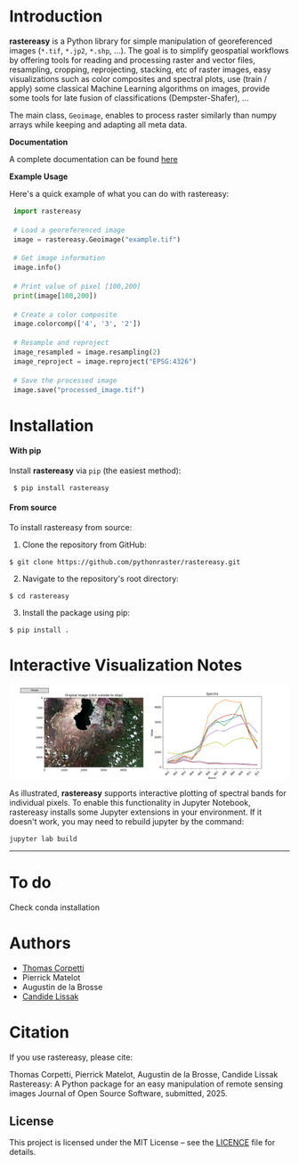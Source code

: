 



Introduction
============

**rastereasy** is a Python library for simple manipulation of georeferenced images (`*.tif`, `*.jp2`, `*.shp`, ...). The goal is to simplify geospatial workflows by offering tools for reading and processing raster and vector files, resampling, cropping, reprojecting, stacking, etc of raster images, easy visualizations such as color composites and spectral plots, use (train / apply) some classical Machine Learning algorithms on images, provide some tools for late fusion of classifications (Dempster-Shafer), ...

The main class, `Geoimage`, enables to process raster similarly than numpy arrays while keeping and adapting all meta data.

**Documentation**

A complete documentation can be found [here](https://rastereasy.github.io/)


**Example Usage**

Here's a quick example of what you can do with rastereasy:

```python
 import rastereasy

 # Load a georeferenced image
 image = rastereasy.Geoimage("example.tif")

 # Get image information
 image.info()

 # Print value of pixel [100,200]
 print(image[100,200])

 # Create a color composite
 image.colorcomp(['4', '3', '2'])

 # Resample and reproject
 image_resampled = image.resampling(2)
 image_reproject = image.reproject("EPSG:4326")

 # Save the processed image
 image.save("processed_image.tif")


```
# Installation

####  With pip

Install **rastereasy** via `pip` (the easiest method):

```shell
 $ pip install rastereasy
```

#### From source

To install rastereasy from source:

1. Clone the repository from GitHub:
```shell
$ git clone https://github.com/pythonraster/rastereasy.git
```
2. Navigate to the repository's root directory:
```shell
$ cd rastereasy
```
3. Install the package using pip:
```shell
$ pip install .
```

# Interactive Visualization Notes
 ![Spectra visualization](./illus/spectra.png "Spectra visualization")

As illustrated, **rastereasy** supports interactive plotting of spectral bands for individual pixels. To enable this functionality in Jupyter Notebook, rastereasy installs some Jupyter extensions in your environment. If it doesn't work, you may need to rebuild jupyter by the command:

```
jupyter lab build
```


 <!--
1. Install the required Jupyter extensions: --
 ```
pip install ipympl
```

2. Rebuild JupyterLab:
```
jupyter lab build
``` -->
------

# To do

Check conda installation

Authors
=======
- [Thomas Corpetti](https://tcorpetti.github.io/)
- Pierrick Matelot
- Augustin de la Brosse
- [Candide Lissak](https://clissak.github.io/)

Citation
=======
If you use rastereasy, please cite:

Thomas Corpetti, Pierrick Matelot, Augustin de la Brosse, Candide Lissak
Rastereasy: A Python package for an easy manipulation of remote sensing images
Journal of Open Source Software, submitted, 2025.


## License
This project is licensed under the MIT License – see the [LICENCE](https://github.com/pythonraster/rastereasy/blob/main/LICENCE) file for details.
